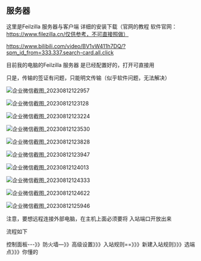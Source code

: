 





## 服务器

这里是Feilzilla 服务器与客户端 详细的安装下载（官网的教程  软件官网：https://www.filezilla.cn/仅供参考，不可直接照做）

https://www.bilibili.com/video/BV1vW411h7DQ/?spm_id_from=333.337.search-card.all.click



目前我的电脑的Feilzilla 服务器 是已经配置好的，打开可直接用

只是，传输的签证有问题，只能明文传输（似乎软件问题，无法解决）



![企业微信截图_20230812122957](PIC\企业微信截图_20230812122957.png)





![企业微信截图_20230812123128](PIC\企业微信截图_20230812123128.png)





![企业微信截图_20230812123224](PIC\企业微信截图_20230812123224.png)









![企业微信截图_20230812123530](PIC\企业微信截图_20230812123530.png)





![企业微信截图_20230812123828](PIC\企业微信截图_20230812123828.png)





![企业微信截图_20230812123947](PIC\企业微信截图_20230812123947.png)





![企业微信截图_20230812124013](PIC\企业微信截图_20230812124013.png)





![企业微信截图_20230812124333](PIC\企业微信截图_20230812124333.png)





![企业微信截图_20230812124622](PIC\企业微信截图_20230812124622.png)





![企业微信截图_20230812125946](PIC\企业微信截图_20230812125946.png)





注意，要想远程连接外部电脑，在主机上面必须要将 入站端口开放出来

流程如下

控制面板---》》防火墙—》》高级设置》》》入站规则==》》》新建入站规则》》》选端点》》》你懂的